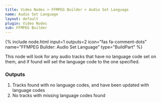 ```yaml
---
title: Video Nodes > FFMPEG Builder > Audio Set Language
name: Audio Set Language
layout: default
plugin: Video Nodes
sub: FFMPEG Builder
---
```


{% include node.html input=1 outputs=2 icon="fas fa-comment-dots" name="FFMPEG Builder: Audio Set Language" type="BuildPart" %}


This node will look for any audio tracks that have no language code set on them, and if found will set the language code to the one specified.

### Outputs
1. Tracks found with no language codes, and have been updated with language codes
2. No tracks with missing language codes found